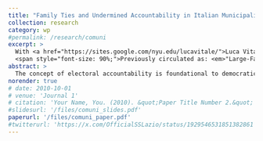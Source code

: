 ```yaml
---
title: "Family Ties and Undermined Accountability in Italian Municipalities"
collection: research
category: wp
#permalink: /research/comuni
excerpt: >
  With <a href="https://sites.google.com/nyu.edu/lucavitale/">Luca Vitale</a> (New York University)<br>
  <span style="font-size: 90%;">Previously circulated as: <em>"Large-Family Mayors: Undermined Accountability in Italian Municipalities"</em></span>
abstract: >
  The concept of electoral accountability is foundational to democratic systems. But can family ties undermine this core mechanism? While previous research has shown how factors like electoral competition, polarization, and access to information shape accountability, it has often overlooked the impact of politicians' connections and familial ties. We argue that politicians embedded in large family networks benefit from unconditional electoral support from their relatives, reducing their incentive to perform well in office. Employing a two-way fixed effects model and a regression discontinuity design in Italian municipal elections from 2000 to 2020, we find that mayors from larger families exhibit poorer economic performance. Crucially, our analysis further shows that large-family mayors are not electorally punished in the following elections for their poor performance. These findings reveal how family ties can alter politicians' incentives to perform and undermine accountability in democratic systems.
norender: true
# date: 2010-10-01
# venue: 'Journal 1'
# citation: 'Your Name, You. (2010). &quot;Paper Title Number 2.&quot; <i>Journal 1</i>. 1(2).'
#slidesurl: '/files/comuni_slides.pdf'
paperurl: '/files/comuni_paper.pdf'
#twitterurl: 'https://x.com/OfficialSSLazio/status/1929546531851382861'
---
```


